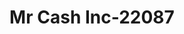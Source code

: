 ---
f_zip-code: 96701
f_state-code: HI
title: Mr Cash Inc-22087
f_phone: 808-487-7292
f_city-only: Aiea
f_address: 4510 Salt Lake Boulevard Aiea
f_location-unique-id: '22087'
slug: mr-cash-inc-22087
updated-on: '2024-05-30T13:46:58.046Z'
created-on: '2024-05-30T13:36:59.803Z'
published-on: '2024-05-30T13:54:32.469Z'
f_city-state: cms/city/aiea-hi.md
f_company: cms/company/mr-cash-inc.md
f_state: cms/state/hawaii.md
layout: '[payday-loan].html'
tags: payday-loan
---